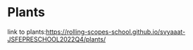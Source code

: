 # Plants
link to plants:https://rolling-scopes-school.github.io/svyaaat-JSFEPRESCHOOL2022Q4/plants/
